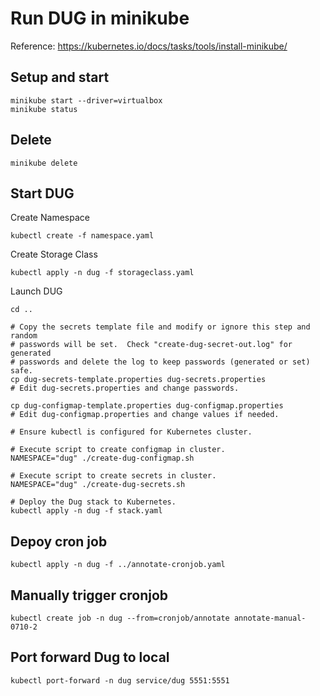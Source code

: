 # Run DUG in minikube

Reference: https://kubernetes.io/docs/tasks/tools/install-minikube/

## Setup and start

```
minikube start --driver=virtualbox
minikube status
```

## Delete
```
minikube delete
```

## Start DUG

Create Namespace
```
kubectl create -f namespace.yaml
```

Create Storage Class
```
kubectl apply -n dug -f storageclass.yaml
```

Launch DUG
```
cd ..

# Copy the secrets template file and modify or ignore this step and random
# passwords will be set.  Check "create-dug-secret-out.log" for generated
# passwords and delete the log to keep passwords (generated or set) safe.
cp dug-secrets-template.properties dug-secrets.properties
# Edit dug-secrets.properties and change passwords.

cp dug-configmap-template.properties dug-configmap.properties
# Edit dug-configmap.properties and change values if needed.

# Ensure kubectl is configured for Kubernetes cluster.

# Execute script to create configmap in cluster.
NAMESPACE="dug" ./create-dug-configmap.sh

# Execute script to create secrets in cluster.
NAMESPACE="dug" ./create-dug-secrets.sh

# Deploy the Dug stack to Kubernetes.
kubectl apply -n dug -f stack.yaml
```

## Depoy cron job
```
kubectl apply -n dug -f ../annotate-cronjob.yaml
```

## Manually trigger cronjob
```
kubectl create job -n dug --from=cronjob/annotate annotate-manual-0710-2
```

## Port forward Dug to local
```
kubectl port-forward -n dug service/dug 5551:5551
```
